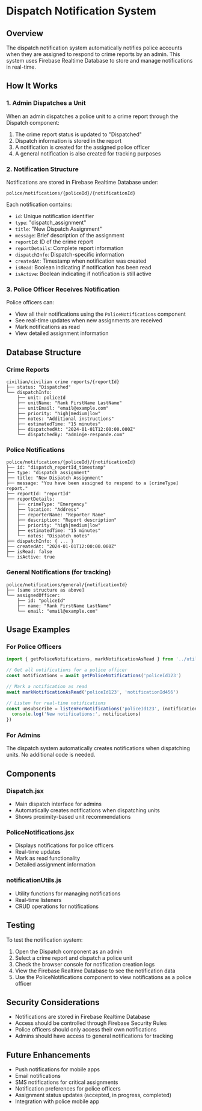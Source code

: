 # Dispatch Notification System

## Overview
The dispatch notification system automatically notifies police accounts when they are assigned to respond to crime reports by an admin. This system uses Firebase Realtime Database to store and manage notifications in real-time.

## How It Works

### 1. Admin Dispatches a Unit
When an admin dispatches a police unit to a crime report through the Dispatch component:

1. The crime report status is updated to "Dispatched"
2. Dispatch information is stored in the report
3. A notification is created for the assigned police officer
4. A general notification is also created for tracking purposes

### 2. Notification Structure
Notifications are stored in Firebase Realtime Database under:
```
police/notifications/{policeId}/{notificationId}
```

Each notification contains:
- `id`: Unique notification identifier
- `type`: "dispatch_assignment"
- `title`: "New Dispatch Assignment"
- `message`: Brief description of the assignment
- `reportId`: ID of the crime report
- `reportDetails`: Complete report information
- `dispatchInfo`: Dispatch-specific information
- `createdAt`: Timestamp when notification was created
- `isRead`: Boolean indicating if notification has been read
- `isActive`: Boolean indicating if notification is still active

### 3. Police Officer Receives Notification
Police officers can:
- View all their notifications using the `PoliceNotifications` component
- See real-time updates when new assignments are received
- Mark notifications as read
- View detailed assignment information

## Database Structure

### Crime Reports
```
civilian/civilian crime reports/{reportId}
├── status: "Dispatched"
└── dispatchInfo:
    ├── unit: policeId
    ├── unitName: "Rank FirstName LastName"
    ├── unitEmail: "email@example.com"
    ├── priority: "high|medium|low"
    ├── notes: "Additional instructions"
    ├── estimatedTime: "15 minutes"
    ├── dispatchedAt: "2024-01-01T12:00:00.000Z"
    └── dispatchedBy: "admin@e-responde.com"
```

### Police Notifications
```
police/notifications/{policeId}/{notificationId}
├── id: "dispatch_reportId_timestamp"
├── type: "dispatch_assignment"
├── title: "New Dispatch Assignment"
├── message: "You have been assigned to respond to a [crimeType] report."
├── reportId: "reportId"
├── reportDetails:
│   ├── crimeType: "Emergency"
│   ├── location: "Address"
│   ├── reporterName: "Reporter Name"
│   ├── description: "Report description"
│   ├── priority: "high|medium|low"
│   ├── estimatedTime: "15 minutes"
│   └── notes: "Dispatch notes"
├── dispatchInfo: { ... }
├── createdAt: "2024-01-01T12:00:00.000Z"
├── isRead: false
└── isActive: true
```

### General Notifications (for tracking)
```
police/notifications/general/{notificationId}
├── [same structure as above]
└── assignedOfficer:
    ├── id: "policeId"
    ├── name: "Rank FirstName LastName"
    └── email: "email@example.com"
```

## Usage Examples

### For Police Officers
```javascript
import { getPoliceNotifications, markNotificationAsRead } from '../utils/notificationUtils'

// Get all notifications for a police officer
const notifications = await getPoliceNotifications('policeId123')

// Mark a notification as read
await markNotificationAsRead('policeId123', 'notificationId456')

// Listen for real-time notifications
const unsubscribe = listenForNotifications('policeId123', (notifications) => {
  console.log('New notifications:', notifications)
})
```

### For Admins
The dispatch system automatically creates notifications when dispatching units. No additional code is needed.

## Components

### Dispatch.jsx
- Main dispatch interface for admins
- Automatically creates notifications when dispatching units
- Shows proximity-based unit recommendations

### PoliceNotifications.jsx
- Displays notifications for police officers
- Real-time updates
- Mark as read functionality
- Detailed assignment information

### notificationUtils.js
- Utility functions for managing notifications
- Real-time listeners
- CRUD operations for notifications

## Testing

To test the notification system:

1. Open the Dispatch component as an admin
2. Select a crime report and dispatch a police unit
3. Check the browser console for notification creation logs
4. View the Firebase Realtime Database to see the notification data
5. Use the PoliceNotifications component to view notifications as a police officer

## Security Considerations

- Notifications are stored in Firebase Realtime Database
- Access should be controlled through Firebase Security Rules
- Police officers should only access their own notifications
- Admins should have access to general notifications for tracking

## Future Enhancements

- Push notifications for mobile apps
- Email notifications
- SMS notifications for critical assignments
- Notification preferences for police officers
- Assignment status updates (accepted, in progress, completed)
- Integration with police mobile app
